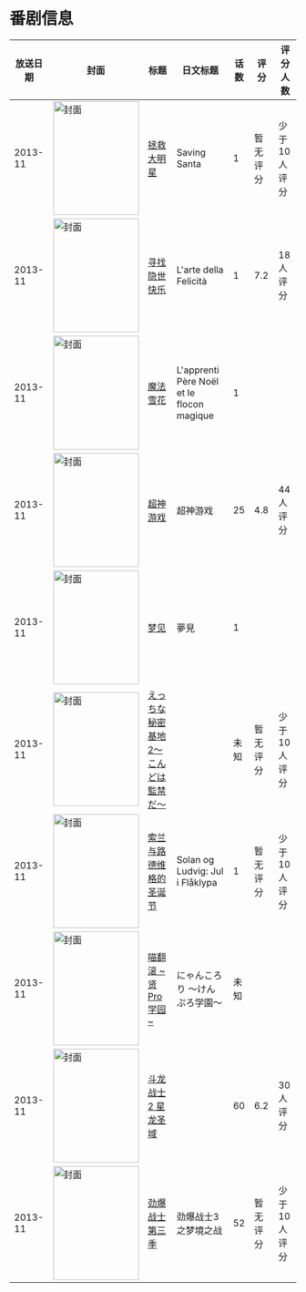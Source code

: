 # 番剧信息

|放送日期|封面|标题|日文标题|话数|评分|评分人数|
|---|---|---|---|---|---|---|
|2013-11|<img src="//lain.bgm.tv/pic/cover/c/11/ec/130763_rYKKd.jpg" alt="封面" style="width:150px;height:200px;object-fit:cover;">|[拯救大明星](https://bangumi.tv/subject/130763)|Saving Santa|1|暂无评分|少于10人评分|
|2013-11|<img src="//lain.bgm.tv/pic/cover/c/cb/74/121476_4NJja.jpg" alt="封面" style="width:150px;height:200px;object-fit:cover;">|[寻找隐世快乐](https://bangumi.tv/subject/121476)|L'arte della Felicità|1|7.2|18人评分|
|2013-11|<img src="//lain.bgm.tv/pic/cover/c/5c/97/266275_VsZ3H.jpg" alt="封面" style="width:150px;height:200px;object-fit:cover;">|[魔法雪花](https://bangumi.tv/subject/266275)|L'apprenti Père Noël et le flocon magique|1|||
|2013-11|<img src="//lain.bgm.tv/pic/cover/c/8e/9a/88052_k5kFz.jpg" alt="封面" style="width:150px;height:200px;object-fit:cover;">|[超神游戏](https://bangumi.tv/subject/88052)|超神游戏|25|4.8|44人评分|
|2013-11|<img src="//lain.bgm.tv/pic/cover/c/d2/41/355512_ZJf4e.jpg" alt="封面" style="width:150px;height:200px;object-fit:cover;">|[梦见](https://bangumi.tv/subject/355512)|夢見|1|||
|2013-11|<img src="/img/no_icon_subject.png" alt="封面" style="width:150px;height:200px;object-fit:cover;">|[えっちな秘密基地2～こんどは監禁だ～](https://bangumi.tv/subject/393475)||未知|暂无评分|少于10人评分|
|2013-11|<img src="//lain.bgm.tv/pic/cover/c/f8/e7/266276_m0qU3.jpg" alt="封面" style="width:150px;height:200px;object-fit:cover;">|[索兰与路德维格的圣诞节](https://bangumi.tv/subject/266276)|Solan og Ludvig: Jul i Flåklypa|1|暂无评分|少于10人评分|
|2013-11|<img src="//lain.bgm.tv/pic/cover/c/e6/58/184662_RrvoF.jpg" alt="封面" style="width:150px;height:200px;object-fit:cover;">|[喵翻滚 ~贤Pro学园~](https://bangumi.tv/subject/184662)|にゃんころり ～けんぷろ学園～|未知|||
|2013-11|<img src="//lain.bgm.tv/pic/cover/c/2a/aa/208053_0rJ7y.jpg" alt="封面" style="width:150px;height:200px;object-fit:cover;">|[斗龙战士2 星龙圣域](https://bangumi.tv/subject/208053)||60|6.2|30人评分|
|2013-11|<img src="//lain.bgm.tv/pic/cover/c/d5/a2/463623_NLMRR.jpg" alt="封面" style="width:150px;height:200px;object-fit:cover;">|[劲爆战士 第三季](https://bangumi.tv/subject/463623)|劲爆战士3之梦境之战|52|暂无评分|少于10人评分|
